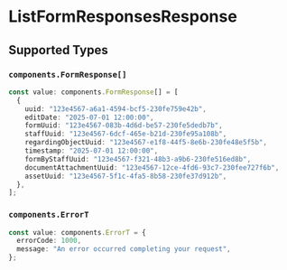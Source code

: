 # ListFormResponsesResponse


## Supported Types

### `components.FormResponse[]`

```typescript
const value: components.FormResponse[] = [
  {
    uuid: "123e4567-a6a1-4594-bcf5-230fe759e42b",
    editDate: "2025-07-01 12:00:00",
    formUuid: "123e4567-083b-4d6d-be57-230fe5dedb7b",
    staffUuid: "123e4567-6dcf-465e-b21d-230fe95a108b",
    regardingObjectUuid: "123e4567-e1f8-44f5-8e6b-230fe48e5f5b",
    timestamp: "2025-07-01 12:00:00",
    formByStaffUuid: "123e4567-f321-48b3-a9b6-230fe516ed8b",
    documentAttachmentUuid: "123e4567-12ce-4fd6-93c7-230fee727f6b",
    assetUuid: "123e4567-5f1c-4fa5-8b58-230fe37d912b",
  },
];
```

### `components.ErrorT`

```typescript
const value: components.ErrorT = {
  errorCode: 1000,
  message: "An error occurred completing your request",
};
```

